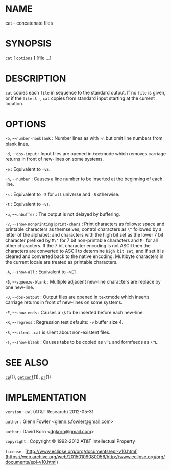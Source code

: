 # NAME

cat - concatenate files

# SYNOPSIS

`cat` \[ `options` \] \[file ...\]

# DESCRIPTION

`cat` copies each `file` in sequence to the standard output. If no
`file` is given, or if the `file` is `-`, `cat` copies from standard
input starting at the current location.

# OPTIONS

-`b`, --`number-nonblank`
:   Number lines as with `-n` but omit line numbers from blank lines.

-`d`, --`dos-input`
:   Input files are opened in `text`mode which removes carriage returns
    in front of new-lines on some systems.

-`e`
: Equivalent to `-vE`.

-`n`, --`number`
:   Causes a line number to be inserted at the beginning of each line.

-`s`
: Equivalent to `-S` for `att` universe and `-B` otherwise.

-`t`
: Equivalent to `-vT`.

-`u`, --`unbuffer`
:   The output is not delayed by buffering.

-`v`, --`show-nonprinting|print-chars`
:   Print characters as follows: space and printable characters as
    themselves; control characters as `\^` followed by a letter of the
    alphabet; and characters with the high bit set as the lower 7 bit
    character prefixed by `M\^` for 7 bit non-printable characters and
    `M-` for all other characters. If the 7 bit character encoding is
    not ASCII then the characters are converted to ASCII to determine
    `high bit set`, and if set it is cleared and converted back to the
    native encoding. Multibyte characters in the current locale are
    treated as printable characters.

-`A`, --`show-all`
:   Equivalent to `-vET`.

-`B`, --`squeeze-blank`
:   Multiple adjacent new-line characters are replace by one new-line.

-`D`, --`dos-output`
:   Output files are opened in `text`mode which inserts carriage returns
    in front of new-lines on some systems.

-`E`, --`show-ends`
:   Causes a `\$` to be inserted before each new-line.

-`R`, --`regress`
:   Regression test defaults: `-v` buffer size 4.

-`S`, --`silent`
:   `cat` is silent about non-existent files.

-`T`, --`show-blank`
:   Causes tabs to be copied as `\^I` and formfeeds as `\^L`.

# SEE ALSO

[`cp`](/web/20150109080056/http://www2.research.att.com:80/~astopen/man/man1/cp.html)(1),
[`getconf`](/web/20150109080056/http://www2.research.att.com:80/~astopen/man/man1/getconf.html)(1),
[`pr`](/web/20150109080056/http://www2.research.att.com:80/~astopen/man/man1/pr.html)(1)

# IMPLEMENTATION

`version`
:   cat (AT&T Research) 2012-05-31

`author`
:   Glenn Fowler
    &lt;[glenn.s.fowler@gmail.com](https://web.archive.org/web/20150109080056/mailto:glenn.s.fowler@gmail.com)&gt;

`author`
:   David Korn
    &lt;[dgkorn@gmail.com](https://web.archive.org/web/20150109080056/mailto:dgkorn@gmail.com)&gt;

`copyright`
:   Copyright © 1992-2012 AT&T Intellectual Property

`license`
:   [http://www.eclipse.org/org/documents/epl-v10.html](https://web.archive.org/web/20150109080056/http://www.eclipse.org/org/documents/epl-v10.html)


